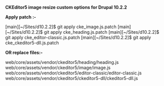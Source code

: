 **CKEditor5 image resize custom options for Drupal 10.2.2**

**Apply patch :-** 

[main][~/Sites/d10.2.2]$ git apply cke_image.js.patch
[main][~/Sites/d10.2.2]$ git apply cke_heading.js.patch
[main][~/Sites/d10.2.2]$ git apply cke_editor-classic.js.patch
[main][~/Sites/d10.2.2]$ git apply cke_ckeditor5-dll.js.patch

**OR replace files:-**

web/core/assets/vendor/ckeditor5/heading/heading.js
web/core/assets/vendor/ckeditor5/image/image.js
web/core/assets/vendor/ckeditor5/editor-classic/editor-classic.js
web/core/assets/vendor/ckeditor5/ckeditor5-dll/ckeditor5-dll.js
